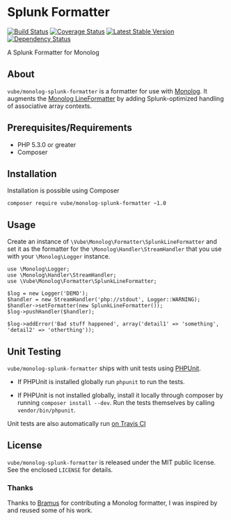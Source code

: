 # Splunk Formatter

[![Build Status](https://travis-ci.org/vube/monolog-splunk-formatter.svg)](https://travis-ci.org/vube/monolog-splunk-formatter)
[![Coverage Status](https://coveralls.io/repos/vube/monolog-splunk-formatter/badge.png?branch=master)](https://coveralls.io/r/vube/monolog-splunk-formatter?branch=master)
[![Latest Stable Version](https://poser.pugx.org/vube/monolog-splunk-formatter/v/stable.png)](https://packagist.org/packages/vube/monolog-splunk-formatter)
[![Dependency Status](https://www.versioneye.com/user/projects/54e2df278bd69f90bd00007a/badge.svg?style=flat)](https://www.versioneye.com/user/projects/54e2df278bd69f90bd00007a)

A Splunk Formatter for Monolog

## About

`vube/monolog-splunk-formatter` is a formatter for use with [Monolog](https://github.com/Seldaek/monolog).
 It augments the [Monolog LineFormatter](https://github.com/Seldaek/monolog/blob/master/src/Monolog/Formatter/LineFormatter.php)
 by adding Splunk-optimized handling of associative array contexts.

## Prerequisites/Requirements

- PHP 5.3.0 or greater
- Composer

## Installation

Installation is possible using Composer

```
composer require vube/monolog-splunk-formatter ~1.0
```

## Usage

Create an instance of `\Vube\Monolog\Formatter\SplunkLineFormatter`
 and set it as the formatter for the `\Monolog\Handler\StreamHandler`
 that you use with your `\Monolog\Logger` instance.

```
use \Monolog\Logger;
use \Monolog\Handler\StreamHandler;
use \Vube\Monolog\Formatter\SplunkLineFormatter;

$log = new Logger('DEMO');
$handler = new StreamHandler('php://stdout', Logger::WARNING);
$handler->setFormatter(new SplunkLineFormatter());
$log->pushHandler($handler);

$log->addError('Bad stuff happened', array('detail1' => 'something', 'detail2' => 'otherthing'));
```

## Unit Testing

`vube/monolog-splunk-formatter` ships with unit tests using [PHPUnit](https://github.com/sebastianbergmann/phpunit/).

- If PHPUnit is installed globally run `phpunit` to run the tests.

- If PHPUnit is not installed globally, install it locally through composer by running `composer install --dev`. Run the tests themselves by calling `vendor/bin/phpunit`.

Unit tests are also automatically run [on Travis CI](http://travis-ci.org/vube/monolog-splunk-formatter)

## License

`vube/monolog-splunk-formatter` is released under the MIT public license. See the enclosed `LICENSE` for details.

### Thanks

Thanks to [Bramus](https://github.com/bramus) for contributing a Monolog formatter, I was inspired by and reused some of his work.
